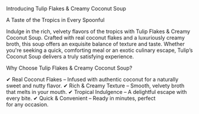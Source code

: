 Introducing Tulip Flakes & Creamy Coconut Soup 

A Taste of the Tropics in Every Spoonful

Indulge in the rich, velvety flavors of the tropics with Tulip Flakes & Creamy Coconut Soup. Crafted with real coconut flakes and a luxuriously creamy broth, this soup offers an exquisite balance of texture and taste. Whether you're seeking a quick, comforting meal or an exotic culinary escape, Tulip’s Coconut Soup delivers a truly satisfying experience.

 Why Choose Tulip Flakes & Creamy Coconut Soup? 

 ✔ Real Coconut Flakes – Infused with authentic coconut for a naturally sweet and nutty flavor.
 ✔ Rich & Creamy Texture – Smooth, velvety broth that melts in your mouth.
 ✔ Tropical Indulgence – A delightful escape with every bite.
 ✔ Quick & Convenient – Ready in minutes, perfect for any occasion.
